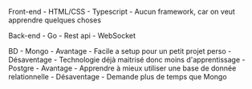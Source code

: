 Front-end
    - HTML/CSS
    - Typescript
    - Aucun framework, car on veut apprendre quelques choses

Back-end
    - Go
    - Rest api
    - WebSocket

BD
    - Mongo
        - Avantage
            - Facile a setup pour un petit projet perso
        - Désaventage
            -  Technologie déjà maitrisé donc moins d'apprentissage
    - Postgre
        - Avantage
            - Apprendre à mieux utiliser une base de donnée relationnelle
        - Désaventage
            - Demande plus de temps que Mongo

